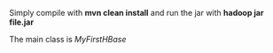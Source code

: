Simply compile with **mvn clean install** and run the jar with **hadoop jar file.jar**

The main class is *MyFirstHBase*